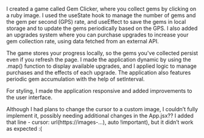 I created a game called Gem Clicker, where you collect gems by clicking on a ruby image. I used the useState hook to manage the number of gems and the gem per second (GPS) rate, and useEffect to save the gems in local storage and to update the gems periodically based on the GPS. I also added an upgrades system where you can purchase upgrades to increase your gem collection rate, using data fetched from an external API.

The game stores your progress locally, so the gems you've collected persist even if you refresh the page. I made the application dynamic by using the .map() function to display available upgrades, and I applied logic to manage purchases and the effects of each upgrade. The application also features periodic gem accumulation with the help of setInterval.

For styling, I made the application responsive and added improvements to the user interface.

Although I had plans to change the cursor to a custom image, I couldn’t fully implement it, possibly needing additional changes in the App.jsx?? I added that line - cursor: url(https://images-...), auto !important), but it didn’t work as expected :(
